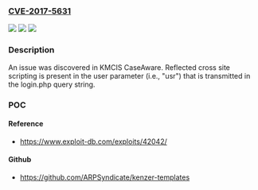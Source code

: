 ### [CVE-2017-5631](https://cve.mitre.org/cgi-bin/cvename.cgi?name=CVE-2017-5631)
![](https://img.shields.io/static/v1?label=Product&message=n%2Fa&color=blue)
![](https://img.shields.io/static/v1?label=Version&message=n%2Fa&color=blue)
![](https://img.shields.io/static/v1?label=Vulnerability&message=n%2Fa&color=brighgreen)

### Description

An issue was discovered in KMCIS CaseAware. Reflected cross site scripting is present in the user parameter (i.e., "usr") that is transmitted in the login.php query string.

### POC

#### Reference
- https://www.exploit-db.com/exploits/42042/

#### Github
- https://github.com/ARPSyndicate/kenzer-templates

